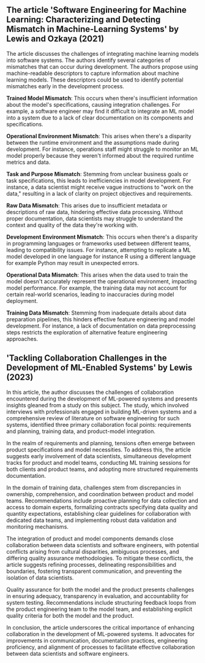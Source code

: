 ## The article 'Software Engineering for Machine Learning: Characterizing and Detecting Mismatch in Machine-Learning Systems' by Lewis and Ozkaya (2021)

The article discusses the challenges of integrating machine learning models into software systems. The authors identify several categories of mismatches that can occur during development. The authors propose using machine-readable descriptors to capture information about machine learning models. These descriptors could be used to identify potential mismatches early in the development process.

**Trained Model Mismatch**: This occurs when there's insufficient information about the model's specifications, causing integration challenges. For example, a software engineer may find it difficult to integrate an ML model into a system due to a lack of clear documentation on its components and specifications.

**Operational Environment Mismatch**: This arises when there's a disparity between the runtime environment and the assumptions made during development. For instance, operations staff might struggle to monitor an ML model properly because they weren't informed about the required runtime metrics and data.

**Task and Purpose Mismatch**: Stemming from unclear business goals or task specifications, this leads to inefficiencies in model development. For instance, a data scientist might receive vague instructions to "work on the data," resulting in a lack of clarity on project objectives and requirements.

**Raw Data Mismatch**: This arises due to insufficient metadata or descriptions of raw data, hindering effective data processing. Without proper documentation, data scientists may struggle to understand the context and quality of the data they're working with.

**Development Environment Mismatch**: This occurs when there's a disparity in programming languages or frameworks used between different teams, leading to compatibility issues. For instance, attempting to replicate a ML model developed in one language for instance R using a different language for example Python may result in unexpected errors.

**Operational Data Mismatch**: This arises when the data used to train the model doesn't accurately represent the operational environment, impacting model performance. For example, the training data may not account for certain real-world scenarios, leading to inaccuracies during model deployment.

**Training Data Mismatch**: Stemming from inadequate details about data preparation pipelines, this hinders effective feature engineering and model development. For instance, a lack of documentation on data preprocessing steps restricts the exploration of alternative feature engineering approaches.


## 'Tackling Collaboration Challenges in the Development of ML-Enabled Systems' by Lewis (2023)
In this article, the author discusses the challenges of collaboration encountered during the development of ML-powered systems and presents insights gleaned from a study on this subject. The study, which involved interviews with professionals engaged in building ML-driven systems and a comprehensive review of literature on software engineering for such systems, identified three primary collaboration focal points: requirements and planning, training data, and product-model integration.

In the realm of requirements and planning, tensions often emerge between product specifications and model necessities. To address this, the article suggests early involvement of data scientists, simultaneous development tracks for product and model teams, conducting ML training sessions for both clients and product teams, and adopting more structured requirements documentation.

In the domain of training data, challenges stem from discrepancies in ownership, comprehension, and coordination between product and model teams. Recommendations include proactive planning for data collection and access to domain experts, formalizing contracts specifying data quality and quantity expectations, establishing clear guidelines for collaboration with dedicated data teams, and implementing robust data validation and monitoring mechanisms.

The integration of product and model components demands close collaboration between data scientists and software engineers, with potential conflicts arising from cultural disparities, ambiguous processes, and differing quality assurance methodologies. To mitigate these conflicts, the article suggests refining processes, delineating responsibilities and boundaries, fostering transparent communication, and preventing the isolation of data scientists.

Quality assurance for both the model and the product presents challenges in ensuring adequacy, transparency in evaluation, and accountability for system testing. Recommendations include structuring feedback loops from the product engineering team to the model team, and establishing explicit quality criteria for both the model and the product.

In conclusion, the article underscores the critical importance of enhancing collaboration in the development of ML-powered systems. It advocates for improvements in communication, documentation practices, engineering proficiency, and alignment of processes to facilitate effective collaboration between data scientists and software engineers.
